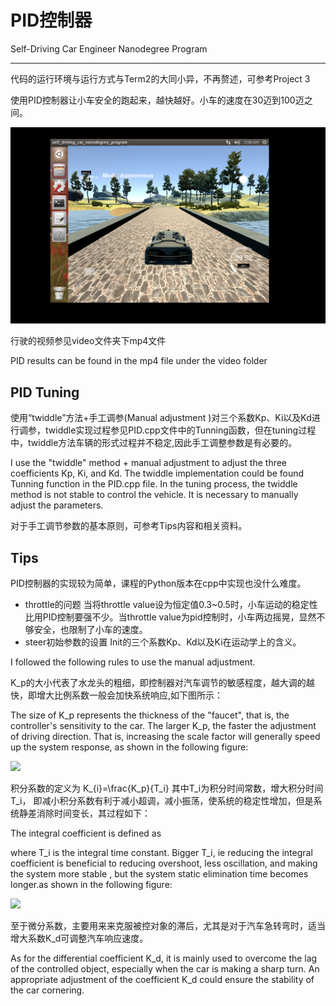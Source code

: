 # PID控制器

Self-Driving Car Engineer Nanodegree Program

---

代码的运行环境与运行方式与Term2的大同小异，不再赘述，可参考Project 3

使用PID控制器让小车安全的跑起来，越快越好。小车的速度在30迈到100迈之间。



![](pics/pic.png)

行驶的视频参见video文件夹下mp4文件

PID results can be found in the mp4 file under the video folder



## PID Tuning

使用“twiddle”方法+手工调参(Manual adjustment )对三个系数Kp、Ki以及Kd进行调参，twiddle实现过程参见PID.cpp文件中的Tunning函数，但在tuning过程中，twiddle方法车辆的形式过程并不稳定,因此手工调整参数是有必要的。

I use the "twiddle" method + manual adjustment to adjust the three coefficients Kp, Ki, and Kd. The twiddle implementation could be found  Tunning function in the PID.cpp file. In the tuning process, the twiddle method is not stable to control the vehicle. It is necessary to manually adjust the parameters.

对于手工调节参数的基本原则，可参考Tips内容和相关资料。



## Tips

PID控制器的实现较为简单，课程的Python版本在cpp中实现也没什么难度。

- throttle的问题
  当将throttle value设为恒定值0.3~0.5时，小车运动的稳定性比用PID控制要强不少。当throttle value为pid控制时，小车两边摇晃，显然不够安全，也限制了小车的速度。
- steer初始参数的设置
  Init的三个系数Kp、Kd以及Ki在运动学上的含义。

 I followed the following rules to use the manual adjustment.

K_p的大小代表了水龙头的粗细，即控制器对汽车调节的敏感程度，越大调的越快，即增大比例系数一般会加快系统响应,如下图所示：

The size of K_p represents the thickness of the "faucet", that is, the controller's sensitivity to the car. The larger K_p, the faster the adjustment of driving direction. That is, increasing the scale factor will generally speed up the system response, as shown in the following figure:

![](https://pic2.zhimg.com/80/1bf9717813a61536a354d075804f58c1_hd.jpg)



积分系数的定义为 K_{i}=\frac{K_p}{T_i} 其中T_i为积分时间常数，增大积分时间T_i，   即减小积分系数有利于减小超调，减小振荡，使系统的稳定性增加，但是系统静差消除时间变长，其过程如下：

The integral coefficient is defined as 



where T_i is the integral time constant. Bigger T_i, ie reducing the integral coefficient is beneficial to reducing overshoot, less oscillation, and making the system more stable , but the system static elimination time becomes longer.as shown in the following figure:


![](https://pic3.zhimg.com/7d20a7bb08b55a6e4003011ecde23623_r.jpg)

至于微分系数，主要用来来克服被控对象的滞后，尤其是对于汽车急转弯时，适当增大系数K_d可调整汽车响应速度。

As for the differential coefficient K_d, it is mainly used to overcome the lag of the controlled object, especially when the car is making a sharp turn. An appropriate adjustment of the coefficient K_d could ensure the stability of the car cornering.
